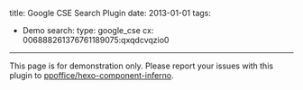 title: Google CSE Search Plugin
date: 2013-01-01
tags:
- Demo
search:
    type: google_cse
    cx: 006888261376761189075:qxqdcvqzio0
---

<article class="message message-immersive is-warning">
<div class="message-body">
<i class="fas fa-exclamation-triangle mr-2"></i>This page is for demonstration only.
Please report your issues with this plugin to 
<a href="https://github.com/ppoffice/hexo-component-inferno">ppoffice/hexo-component-inferno</a>.
</div>
</article>
